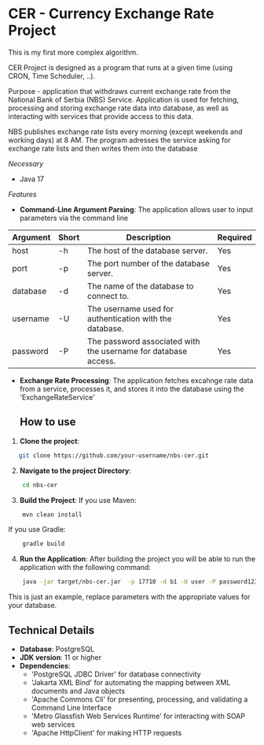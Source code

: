 # CER - Currency Exchange Rate Project

This is my first more complex algorithm. 

CER Project is designed as a program that runs at a given time (using CRON, Time Scheduler, ..).  

 Purpose - application that withdraws current exchange rate from the National Bank of Serbia (NBS) Service. 
 Application is used for fetching, processing and storing exchange rate data into database, as well as interacting with services that provide access to this data.


NBS publishes exchange rate lists every morning (except weekends and working days) at 8 AM.
The program adresses the service asking for exchange rate lists and then writes them into the database

*Necessary*
* Java 17

*Features*

- **Command-Line Argument Parsing**: The application allows user to input parameters via the command line

  
| Argument | Short | Description                    | Required |
| ------- | ------- | -------                    | ------- |
|host      |-h     |The host of the database server.|Yes       |
|port|-p|The port number of the database server.|Yes|
|database|-d|The name of the database to connect to.|Yes|
|username|-U|The username used for authentication with the database.|Yes|
|password|-P|The password associated with the username for database access.|Yes|


- **Exchange Rate Processing**: The application fetches excahnge rate data from a service, processes it, and stores it into the database using the 'ExchangeRateService'

  ## How to use
1. **Clone the project**:

 ```bash
    git clone https://github.com/your-username/nbs-cer.git
```
2. **Navigate to the project Directory**:

```bash
    cd nbs-cer
```
3. **Build the Project**:
If you use Maven:
```bash
    mvn clean install
```
If you use Gradle:
```bash
    gradle build
```
4. **Run the Application**:
   After building the project you will be able to run the application with the following command:
```bash
    java -jar target/nbs-cer.jar  -p 17710 -d b1 -U user -P password123* -h localhost
```
This is just an example, replace parameters with the appropriate values for your database.

## Technical Details
- **Database**: PostgreSQL
- **JDK version**: 11 or higher
- **Dependencies**:
     - 'PostgreSQL JDBC Driver' for database connectivity
     - 'Jakarta XML Bind' for automating the mapping between XML documents and Java objects
     - 'Apache Commons Cli' for presenting, processing, and validating a Command Line Interface
     - 'Metro Glassfish Web Services Runtime' for interacting with SOAP web services
     - 'Apache HttpClient' for making HTTP requests
